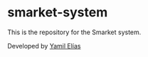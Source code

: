 # smarket-system
This is the repository for the Smarket system.

Developed by [Yamil Elías](https://github.com/yamilelias)
